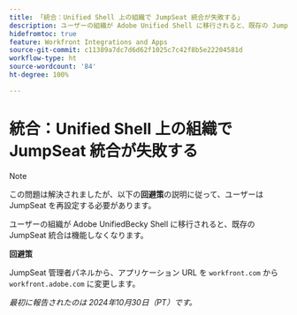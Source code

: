 ```yaml
---
title: 「統合：Unified Shell 上の組織で JumpSeat 統合が失敗する」
description: ユーザーの組織が Adobe Unified Shell に移行されると、既存の JumpSeat 統合は機能しなくなります。
hidefromtoc: true
feature: Workfront Integrations and Apps
source-git-commit: c11389a7dc7d6d62f1025c7c42f8b5e22204581d
workflow-type: ht
source-wordcount: '84'
ht-degree: 100%

---
```


# 統合：Unified Shell 上の組織で JumpSeat 統合が失敗する

>[!NOTE]
>
>この問題は解決されましたが、以下の&#x200B;**回避策**&#x200B;の説明に従って、ユーザーは JumpSeat を再設定する必要があります。

ユーザーの組織が Adobe UnifiedBecky Shell に移行されると、既存の JumpSeat 統合は機能しなくなります。

**回避策**

JumpSeat 管理者パネルから、アプリケーション URL を `workfront.com` から `workfront.adobe.com` に変更します。

_最初に報告されたのは 2024年10月30日（PT）です。_
